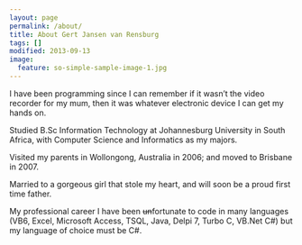 ```yaml
---
layout: page
permalink: /about/
title: About Gert Jansen van Rensburg
tags: []
modified: 2013-09-13
image:
  feature: so-simple-sample-image-1.jpg
---
```


I have been programming since I can remember if it wasn’t the video recorder for my mum, then it was whatever electronic device I can get my hands on.

Studied B.Sc Information Technology at Johannesburg University in South Africa, with Computer Science and Informatics as my majors.

Visited my parents in Wollongong, Australia in 2006; and moved to Brisbane in 2007.

Married to a gorgeous girl that stole my heart, and will soon be a proud first time father.

My professional career I have been ~~un~~fortunate to code in many languages (VB6, Excel, Microsoft Access, TSQL, Java, Delpi 7, Turbo C, VB.Net C#) but my language of choice must be C#.